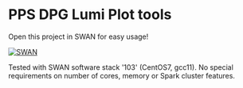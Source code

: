 # PPS DPG Lumi Plot tools

Open this project in SWAN for easy usage!

[![SWAN](https://swanserver.web.cern.ch/swanserver/images/badge_swan_white_150.png)](https://cern.ch/swanserver/cgi-bin/go/?projurl=https://github.com/AndreaBellora/pps-dpg-lumi-plots.git)

Tested with SWAN software stack '103' (CentOS7, gcc11). No special requirements on number of cores, memory or Spark cluster features.
